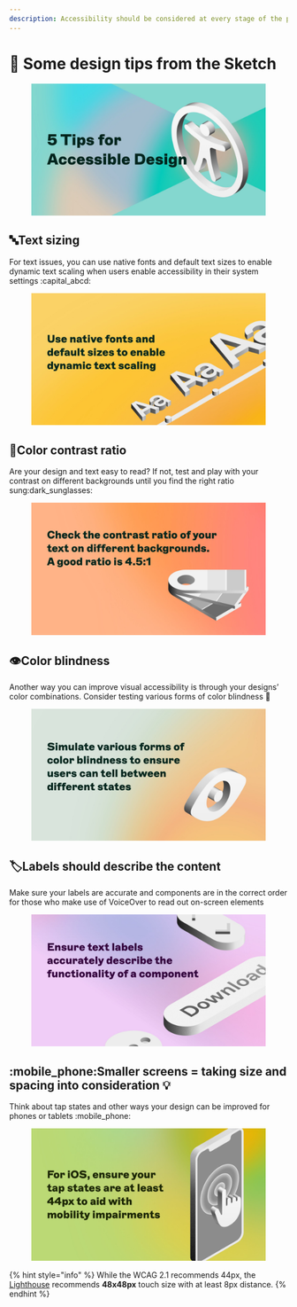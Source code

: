 ```yaml
---
description: Accessibility should be considered at every stage of the process.
---
```


# 💎 Some design tips from the Sketch

<figure><img src="../.gitbook/assets/FTI-7xEUUAA4RwF-1.jpg" alt=""><figcaption></figcaption></figure>

## :abc:Text sizing

For text issues, you can use native fonts and default text sizes to enable dynamic text scaling when users enable accessibility in their system settings :capital\_abcd:

<figure><img src="../.gitbook/assets/FTJAUWpagAAXvvr.jpg" alt=""><figcaption></figcaption></figure>

## :art:Color contrast ratio

Are your design and text easy to read? If not, test and play with your contrast on different backgrounds until you find the right ratio sung:dark\_sunglasses:

<figure><img src="../.gitbook/assets/FTI_fmCagAAuWV0.jpg" alt=""><figcaption></figcaption></figure>

## :eye:Color blindness

Another way you can improve visual accessibility is through your designs’ color combinations. Consider testing various forms of color blindness :art:

<figure><img src="../.gitbook/assets/FTJAmRuaUAc33WK.jpg" alt=""><figcaption></figcaption></figure>

## :label:Labels should describe the content

Make sure your labels are accurate and components are in the correct order for those who make use of VoiceOver to read out on-screen elements

<figure><img src="../.gitbook/assets/FTJB_-OaUAAiUWr.jpg" alt=""><figcaption></figcaption></figure>

## :mobile\_phone:Smaller screens = taking size and spacing into consideration :bulb:

Think about tap states and other ways your design can be improved for phones or tablets :mobile\_phone:

<figure><img src="../.gitbook/assets/FTJAyDqVUAEp8Cv.jpg" alt=""><figcaption></figcaption></figure>

{% hint style="info" %}
While the WCAG 2.1 recommends 44px, the [Lighthouse](https://web.dev/measure/) recommends **48x48px** touch size with at least 8px distance.
{% endhint %}

